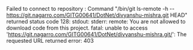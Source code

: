 Failed to connect to repository : Command "/bin/git ls-remote -h -- https://git.nagarro.com/GITG00641/DotNet/divyanshu-mishra.git HEAD" returned status code 128:
stdout:
stderr: remote: You are not allowed to download code from this project.
fatal: unable to access 'https://git.nagarro.com/GITG00641/DotNet/divyanshu-mishra.git/': The requested URL returned error: 403

